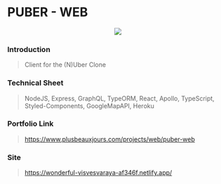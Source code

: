# PUBER - WEB

<p align="center" >
  <img src="https://www.plusbeauxjours.com/static/media/Puber_web_video.2316f83f.gif" >
  <br>
</p>

### Introduction

> Client for the (N)Uber Clone

### Technical Sheet

> NodeJS, Express, GraphQL, TypeORM, React, Apollo, TypeScript, Styled-Components, GoogleMapAPI, Heroku

### Portfolio Link

> https://www.plusbeauxjours.com/projects/web/puber-web

### Site

> https://wonderful-visvesvaraya-af346f.netlify.app/
